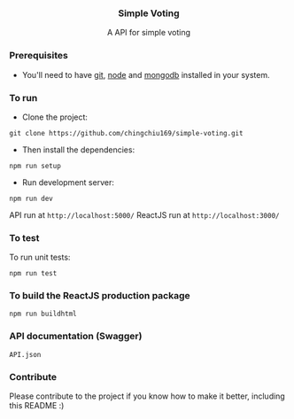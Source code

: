 
<p align="center">
    <h3 align="center">Simple Voting<br></h3>
</p>


<p align="center">
  A API for simple voting
</p>

### Prerequisites
* You'll need to have [git](https://git-scm.com/), [node](https://nodejs.org/en/) and [mongodb](https://www.mongodb.com/) installed in your system.

### To run
* Clone the project:

```
git clone https://github.com/chingchiu169/simple-voting.git
```

* Then install the dependencies:

```
npm run setup
```

* Run development server:

```
npm run dev
```

API run at `http://localhost:5000/`
ReactJS run at `http://localhost:3000/`

### To test
To run unit tests:

```
npm run test
```

### To build the ReactJS production package
```
npm run buildhtml
```

### API documentation (Swagger)
```
API.json
```

### Contribute
Please contribute to the project if you know how to make it better, including this README :)